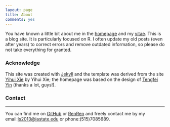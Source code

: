 ```yaml
---
layout: page
title: About
comments: yes
---
```


You have known a little bit about me in the [homepage](/) and my [vitae](../vitae/). This is a blog site. It is particularly focused on R. I often update my old posts (even after years) to correct errors and remove outdated information, so please do not take everything for granted.
### Acknowledge

This site was created with [Jekyll](https://github.com/mojombo/jekyll) and the template was derived from the site [Yihui Xie](http://yihui.name) by Yihui Xie; the homepage was based on the design of [Tengfei Yin](http://www.tengfei.name) (thanks a lot, guys!).  

### Contact
-----
You can find me on [GitHub](https://github.com/lushen) or [RenRen](http://www.renren.com/351544831) and freely contact me by my email:ls2013@iastate.edu or phone:(515)7085689.  

